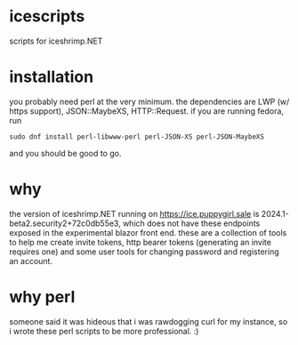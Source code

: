 # icescripts
scripts for iceshrimp.NET

# installation
you probably need perl at the very minimum. the dependencies are LWP (w/ https support), JSON::MaybeXS, HTTP::Request. if you are running fedora, run

```
sudo dnf install perl-libwww-perl perl-JSON-XS perl-JSON-MaybeXS
```

and you should be good to go.

# why
the version of iceshrimp.NET running on https://ice.puppygirl.sale is 2024.1-beta2.security2+72c0db55e3, which does not have these endpoints exposed in the experimental blazor front end. these are a collection of tools to help me create invite tokens, http bearer tokens (generating an invite requires one) and some user tools for changing password and registering an account.

# why perl
someone said it was hideous that i was rawdogging curl for my instance, so i wrote these perl scripts to be more professional. :)

